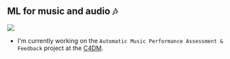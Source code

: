 ## ML for music and audio 🎶
<img src="https://i.imgur.com/2ZbEswv.png">

- I'm currently working on the `Automatic Music Performance Assessment & Feedback` project at the [C4DM](https://www.c4dm.eecs.qmul.ac.uk/).

<!--
- 🌱 I’m currently learning ...
- 👯 I’m looking to collaborate on ...
- 🤔 I’m looking for help with ...
- 💬 Ask me about ...
- 📫 How to reach me: ...
- 😄 Pronouns: ...
- ⚡ Fun fact: ...
-->
